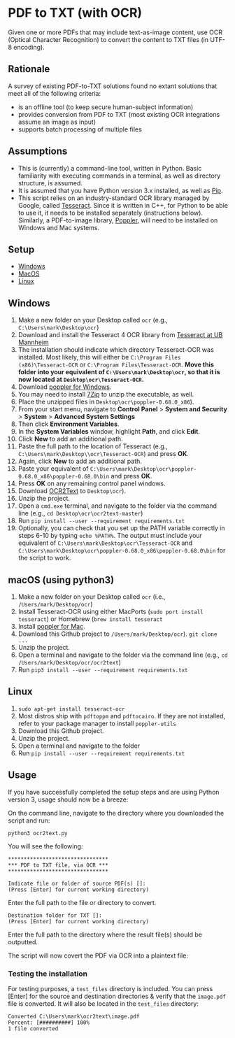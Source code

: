 # PDF to TXT (with OCR)
Given one or more PDFs that may include text-as-image content, use OCR (Optical Character Recognition) to convert the content to TXT files (in UTF-8 encoding).

## Rationale
A survey of existing PDF-to-TXT solutions found no extant solutions that meet all of the following criteria:
- is an offline tool (to keep secure human-subject information)
- provides conversion from PDF to TXT (most existing OCR integrations assume an image as input)
- supports batch processing of multiple files

## Assumptions
- This is (currently) a command-line tool, written in Python. Basic familiarity with executing commands in a terminal, as well as directory structure, is assumed. 
- It is assumed that you have Python version 3.x installed, as well as [Pip](https://pypi.org/project/pip/).
- This script relies on an industry-standard OCR library managed by Google, called [Tesseract](https://github.com/tesseract-ocr/tesseract). Since it is written in C++, for Python to be able to use it, it needs to be installed separately (instructions below). Similarly, a PDF-to-image library, [Poppler](https://gitlab.freedesktop.org/poppler/poppler), will need to be installed on Windows and Mac systems.

## Setup
- [Windows](##windows)
- [MacOS](##macos)
- [Linux](##linux)

## Windows

1. Make a new folder on your Desktop called `ocr` (e.g., `C:\Users\mark\Desktop\ocr`)
2. Download and install the Tesseract 4 OCR library from [Tesseract at UB Mannheim](https://github.com/UB-Mannheim/tesseract/wiki)
2. The installation should indicate which directory Tesseract-OCR was installed. Most likely, this will either be `C:\Program Files (x86)\Tesseract-OCR` or `C:\Program Files\Tesseract-OCR`. **Move this folder into your equivalent of `C:\Users\mark\Desktop\ocr`, so that it is now located at `Desktop\ocr\Tesseract-OCR`.**
3. Download [poppler for Windows](http://blog.alivate.com.au/poppler-windows/). 
4. You may need to install [7Zip](https://www.7-zip.org/) to unzip the executable, as well.
5. Place the unzipped files in `Desktop\ocr\poppler-0.68.0_x86`).
6. From your start menu, navigate to **Control Panel** > **System and Security** > **System** > **Advanced System Settings**
7. Then click **Environment Variables**.
8. In the **System Variables** window, highlight **Path**, and click **Edit**.
9. Click **New** to add an additional path.
10. Paste the full path to the location of Tesseract (e.g., `C:\Users\mark\Desktop\\ocr\Tesseract-OCR`) and press **OK**.
11. Again, click **New** to add an additional path.
12. Paste your equivalent of `C:\Users\mark\Desktop\ocr\poppler-0.68.0_x86\poppler-0.68.0\bin` and press **OK**.
13. Press **OK** on any remaining control panel windows.
14. Download [OCR2Text](https://github.com/writecrow/ocr2text/archive/master.zip) to `Desktop\ocr`).
15. Unzip the project.
16. Open a `cmd.exe` terminal, and navigate to the folder via the command line (e.g., `cd Desktop\ocr\ocr2text-master`)
17. Run `pip install --user --requirement requirements.txt`
18. Optionally, you can check that you set up the PATH variable correctly in steps 6-10 by typing `echo %PATH%`. The output must include your equivalent of `C:\Users\mark\Desktop\ocr\Tesseract-OCR` and `C:\Users\mark\Desktop\ocr\poppler-0.68.0_x86\poppler-0.68.0\bin` for the script to work.


## macOS (using python3)
1. Make a new folder on your Desktop called `ocr` (i.e., `/Users/mark/Desktop/ocr`)
2. Install Tesseract-OCR using either MacPorts (`sudo port install tesseract`) or Homebrew (`brew install tesseract`
3. Install [poppler for Mac](http://macappstore.org/poppler/).
4. Download this Github project to `/Users/mark/Desktop/ocr`). `git clone ...`
5. Unzip the project.
6. Open a terminal and navigate to the folder via the command line (e.g., `cd /Users/mark/Desktop/ocr/ocr2text`)
7. Run `pip3 install --user --requirement requirements.txt`

## Linux
1. `sudo apt-get install tesseract-ocr`
2. Most distros ship with `pdftoppm` and `pdftocairo`. If they are not installed, refer to your package manager to install `poppler-utils`
4. Download this Github project.
5. Unzip the project.
6. Open a terminal and navigate to the folder
7. Run `pip install --user --requirement requirements.txt`

## Usage
If you have successfully completed the setup steps and are using Python version 3, usage should now be a breeze:

On the command line, navigate to the directory where you downloaded the script and run:

```
python3 ocr2text.py
```

You will see the following:

```
********************************
*** PDF to TXT file, via OCR ***
********************************

Indicate file or folder of source PDF(s) []:
(Press [Enter] for current working directory)

```

Enter the full path to the file or directory to convert.

```
Destination folder for TXT []:
(Press [Enter] for current working directory)
```

Enter the full path to the directory where the result file(s) should be outputted.

The script will now covert the PDF via OCR into a plaintext file:

### Testing the installation
For testing purposes, a `test_files` directory is included. You can press [Enter] for the source and destination directories & verify that the `image.pdf` file is converted. It will also be located in the `test_files` directory:

```
Converted C:\Users\mark\ocr2text\image.pdf
Percent: [##########] 100%
1 file converted
```

